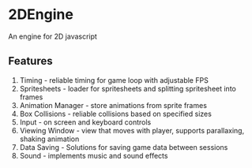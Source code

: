 # 2DEngine
An engine for 2D javascript 

## Features
1. Timing - reliable timing for game loop with adjustable FPS
2. Spritesheets - loader for spritesheets and splitting spritesheet into frames
3. Animation Manager - store animations from sprite frames
4. Box Collisions - reliable collisions based on specified sizes
5. Input - on screen and keyboard controls
6. Viewing Window - view that moves with player, supports parallaxing, shaking animation
7. Data Saving - Solutions for saving game data between sessions
8. Sound - implements music and sound effects

